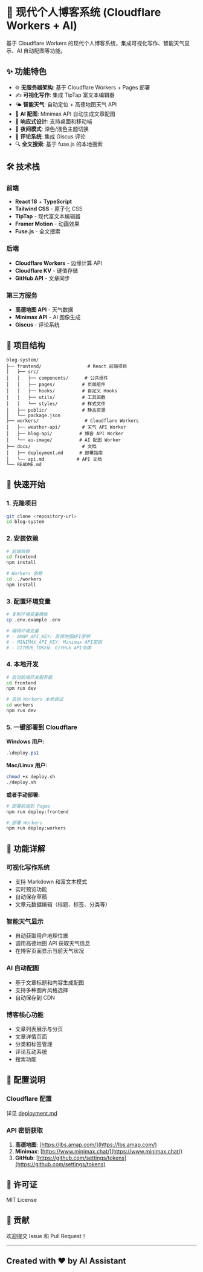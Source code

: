 # 🚀 现代个人博客系统 (Cloudflare Workers + AI)

基于 Cloudflare Workers 的现代个人博客系统，集成可视化写作、智能天气显示、AI 自动配图等功能。

## ✨ 功能特色

- 🌐 **无服务器架构**: 基于 Cloudflare Workers + Pages 部署
- ✍️ **可视化写作**: 集成 TipTap 富文本编辑器
- 🌤️ **智能天气**: 自动定位 + 高德地图天气 API
- 🎨 **AI 配图**: Minimax API 自动生成文章配图
- 📱 **响应式设计**: 支持桌面和移动端
- 🌙 **夜间模式**: 深色/浅色主题切换
- 💬 **评论系统**: 集成 Giscus 评论
- 🔍 **全文搜索**: 基于 fuse.js 的本地搜索

## 🛠 技术栈

### 前端

- **React 18** + **TypeScript**
- **Tailwind CSS** - 原子化 CSS
- **TipTap** - 现代富文本编辑器
- **Framer Motion** - 动画效果
- **Fuse.js** - 全文搜索

### 后端

- **Cloudflare Workers** - 边缘计算 API
- **Cloudflare KV** - 键值存储
- **GitHub API** - 文章同步

### 第三方服务

- **高德地图 API** - 天气数据
- **Minimax API** - AI 图像生成
- **Giscus** - 评论系统

## 📁 项目结构

```text
blog-system/
├── frontend/                 # React 前端项目
│   ├── src/
│   │   ├── components/      # 公共组件
│   │   ├── pages/          # 页面组件
│   │   ├── hooks/          # 自定义 Hooks
│   │   ├── utils/          # 工具函数
│   │   └── styles/         # 样式文件
│   ├── public/             # 静态资源
│   └── package.json
├── workers/                 # Cloudflare Workers
│   ├── weather-api/        # 天气 API Worker
│   ├── blog-api/          # 博客 API Worker
│   └── ai-image/          # AI 配图 Worker
├── docs/                   # 文档
│   ├── deployment.md      # 部署指南
│   └── api.md            # API 文档
└── README.md
```

## 🚀 快速开始

### 1. 克隆项目

```bash
git clone <repository-url>
cd blog-system
```

### 2. 安装依赖

```bash
# 前端依赖
cd frontend
npm install

# Workers 依赖
cd ../workers
npm install
```

### 3. 配置环境变量

```bash
# 复制环境变量模板
cp .env.example .env

# 编辑环境变量
# - AMAP_API_KEY: 高德地图API密钥
# - MINIMAX_API_KEY: Minimax API密钥
# - GITHUB_TOKEN: GitHub API令牌
```

### 4. 本地开发

```bash
# 启动前端开发服务器
cd frontend
npm run dev

# 启动 Workers 本地调试
cd workers
npm run dev
```

### 5. 一键部署到 Cloudflare

**Windows 用户:**
```powershell
.\deploy.ps1
```

**Mac/Linux 用户:**
```bash
chmod +x deploy.sh
./deploy.sh
```

**或者手动部署:**
```bash
# 部署前端到 Pages
npm run deploy:frontend

# 部署 Workers
npm run deploy:workers
```

## 📖 功能详解

### 可视化写作系统

- 支持 Markdown 和富文本模式
- 实时预览功能
- 自动保存草稿
- 文章元数据编辑（标题、标签、分类等）

### 智能天气显示

- 自动获取用户地理位置
- 调用高德地图 API 获取天气信息
- 在博客页面显示当前天气状况

### AI 自动配图

- 基于文章标题和内容生成配图
- 支持多种图片风格选择
- 自动保存到 CDN

### 博客核心功能

- 文章列表展示与分页
- 文章详情页面
- 分类和标签管理
- 评论互动系统
- 搜索功能

## 🔧 配置说明

### Cloudflare 配置

详见 [deployment.md](docs/deployment.md)

### API 密钥获取

1. **高德地图**: [https://lbs.amap.com/](https://lbs.amap.com/)
2. **Minimax**: [https://www.minimax.chat/](https://www.minimax.chat/)
3. **GitHub**: [https://github.com/settings/tokens](https://github.com/settings/tokens)

## 📄 许可证

MIT License

## 🤝 贡献

欢迎提交 Issue 和 Pull Request！

---

## Created with ❤️ by AI Assistant